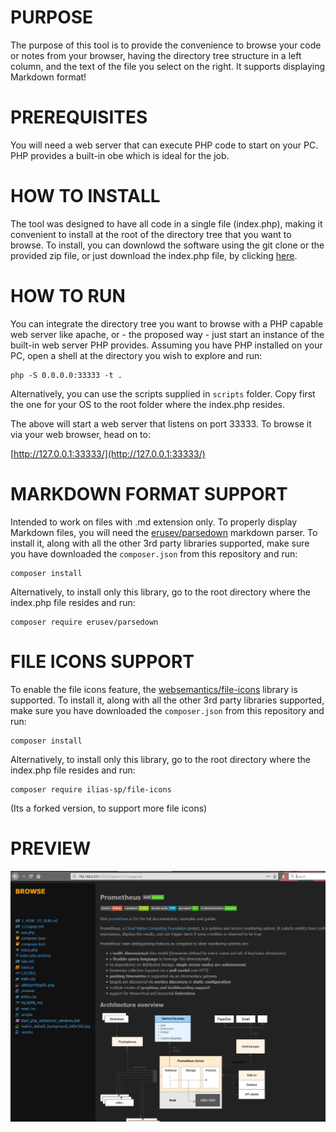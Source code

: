 # PURPOSE

The purpose of this tool is to provide the convenience to browse your code or notes from your browser, having the directory tree structure in a left column, and the text of the file you select on the right. It supports displaying Markdown format!

# PREREQUISITES

You will need a web server that can execute PHP code to start on your PC. PHP provides a built-in obe which is ideal for the job.


# HOW TO INSTALL

The tool was designed to have all code in a single file (index.php), making it convenient to install at the root of the directory tree that you want to browse. To install, you can downlowd the software using the git clone or the provided zip file, or just download the index.php file, by clicking [here](index.php).


# HOW TO RUN

You can integrate the directory tree you want to browse with a PHP capable web server like apache, or - the proposed way - just start an instance of the built-in web server PHP provides. Assuming you have PHP installed on your PC, open a shell at the directory you wish to explore and run:

```
php -S 0.0.0.0:33333 -t .
```

Alternatively, you can use the scripts supplied in `scripts` folder. Copy first the one for your OS to the root folder where the index.php resides.


The above will start a web server that listens on port 33333. To browse it via your web browser, head on to:

[http://127.0.0.1:33333/](http://127.0.0.1:33333/)


# MARKDOWN FORMAT SUPPORT

Intended to work on files with .md extension only. To properly display Markdown files, you will need the [erusev/parsedown](https://github.com/erusev/parsedown) markdown parser. To install it, along with all the other 3rd party libraries supported, make sure you have downloaded the `composer.json` from this repository and run:

```
composer install
```

Alternatively, to install only this library, go to the root directory where the index.php file resides and run:

```
composer require erusev/parsedown
```

# FILE ICONS SUPPORT

To enable the file icons feature, the [websemantics/file-icons](https://github.com/websemantics/file-icons) library is supported. To install it, along with all the other 3rd party libraries supported, make sure you have downloaded the `composer.json` from this repository and run:

```
composer install
```

Alternatively, to install only this library, go to the root directory where the index.php file resides and run:

```
composer require ilias-sp/file-icons
```

(Its a forked version, to support more file icons)

# PREVIEW

![Preview image](preview/preview.png?raw=true "Preview image")
